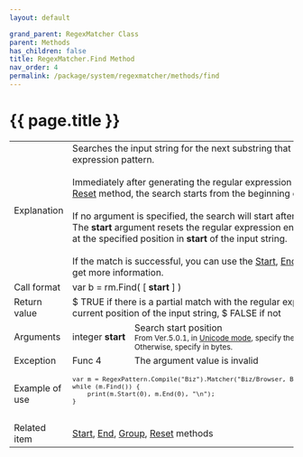```yaml
---
layout: default

grand_parent: RegexMatcher Class
parent: Methods
has_children: false
title: RegexMatcher.Find Method
nav_order: 4
permalink: /package/system/regexmatcher/methods/find
---
```

# {{ page.title }}


<table>
  <tr>
    <td>Explanation</td>
    <td colspan="2">Searches the input string for the next substring that matches the regular expression pattern.<br><br>Immediately after generating the regular expression engine or reset by the <a href="/package/system/regexmatcher/methods/reset">Reset</a> method, the search starts from the beginning of the input string.<br><br>If no argument is specified, the search will start after the previous match.<br>The <b>start</b> argument resets the regular expression engine and starts the search at the specified position in <b>start</b> of the input string.<br><br>If the match is successful, you can use the <a href="/package/system/regexmatcher/methods/start">Start</a>, <a href="/package/system/regexmatcher/methods/end">End</a>, and <a href="/package/system/regexmatcher/methods/group">Group</a> methods to get more information.</td>
  </tr>
  <tr>
    <td>Call format</td>
    <td colspan="2">var b = rm.Find( [ <b>start</b> ] )</td>
  </tr>
  <tr>
    <td>Return value</td>
    <td colspan="2">$ TRUE if there is a partial match with the regular expression pattern after the current position of the input string, $ FALSE if not</td>
  </tr>  
  <tr>
    <td>Arguments</td>
    <td>integer <b>start</b></td>
    <td>Search start position<br><small>From Ver.5.0.1, in <a href="/package/system/regexpattern/#about-unicode-mode">Unicode mode</a>, specify the start position in character units. Otherwise, specify in bytes.</small></td>
  </tr>
  <tr>
    <td>Exception</td>
    <td>Func 4</td>
    <td>The argument value is invalid</td>
  </tr>
  <tr>
    <td>Example of use</td>
    <td colspan="2"><code><pre>
var m = RegexPattern.Compile("Biz").Matcher("Biz/Browser, Biz/Desginer, Biz-Collections");
while (m.Find()) {
    print(m.Start(0), m.End(0), "\n");
}
    </pre></code></td>
  </tr>
  <tr>
    <td>Related item</td>
    <td colspan="2"><a href="/package/system/regexmatcher/methods/start">Start</a>, <a href="/package/system/regexmatcher/methods/end">End</a>, <a href="/package/system/regexmatcher/methods/group">Group</a>, <a href="/package/system/regexmatcher/methods/reset">Reset</a> methods</td>
  </tr>
</table>
